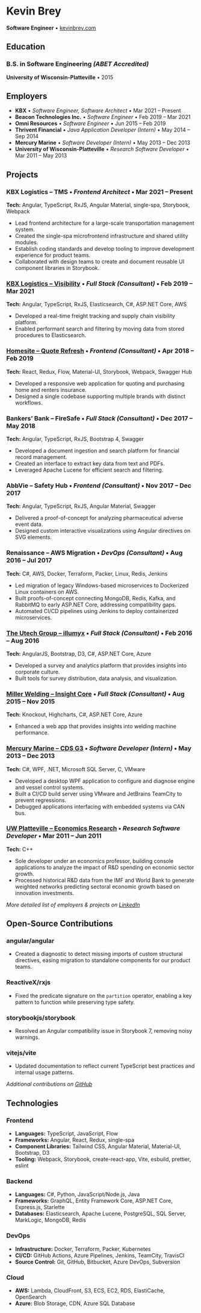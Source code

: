 # Kevin Brey

**Software Engineer** • [kevinbrey.com](https://kevinbrey.com)

## Education

### **B.S. in Software Engineering** _(ABET Accredited)_

**University of Wisconsin-Platteville** • 2015

## Employers

- **KBX** • _Software Engineer, Software Architect_ • Mar 2021 – Present
- **Beacon Technologies Inc.** • _Software Engineer_ • Feb 2019 – Mar 2021
- **Omni Resources** • _Software Engineer_ • Jun 2015 – Feb 2019
- **Thrivent Financial** • _Java Application Developer (Intern)_ • May 2014 – Sep 2014
- **Mercury Marine** • _Software Developer (Intern)_ • May 2013 – Dec 2013  
- **University of Wisconsin-Platteville** • _Research Software Developer_ • Mar 2011 – May 2013

## Projects

### **KBX Logistics – TMS** • _Frontend Architect_ • Mar 2021 – Present

**Tech:** Angular, TypeScript, RxJS, Angular Material, single-spa, Storybook, Webpack

- Lead frontend architecture for a large-scale transportation management system.
- Created the single-spa microfrontend infrastructure and shared utility modules.
- Establish coding standards and develop tooling to improve development experience for product teams.
- Collaborated with design teams to create and document reusable UI component libraries in Storybook.

### **[KBX Logistics – Visibility](https://kbxtrack.kbxt.cloud/)** • _Full Stack (Consultant)_ • Feb 2019 – Mar 2021

**Tech:** Angular, TypeScript, RxJS, Elasticsearch, C#, ASP.NET Core, AWS

- Developed a real-time freight tracking and supply chain visibility platform.
- Enabled performant search and filtering by moving data from stored procedures to Elasticsearch.

### **[Homesite – Quote Refresh](https://autoinsurance1.progressivedirect.com/0/UQA/Quote/AddressEntryPrefillEdit)** • _Frontend (Consultant)_ • Apr 2018 – Feb 2019

**Tech:** React, Redux, Flow, Material-UI, Storybook, Webpack, Swagger Hub

- Developed a responsive web application for quoting and purchasing home and renters insurance.
- Designed a single codebase supporting multiple brands with distinct workflows.

### **Bankers’ Bank – FireSafe** • _Full Stack (Consultant)_ • Dec 2017 – May 2018

**Tech:** Angular, TypeScript, RxJS, Bootstrap 4, Swagger

- Developed a document ingestion and search platform for financial record management.
- Created an interface to extract key data from text and PDFs.
- Leveraged Apache Lucene for efficient search and filtering.

### **AbbVie – Safety Hub** • _Frontend (Consultant)_ • Nov 2017 – Dec 2017

**Tech:** Angular, TypeScript, RxJS, Angular Material, Swagger

- Delivered a proof-of-concept for analyzing pharmaceutical adverse event data.
- Designed custom interactive visualizations using Angular directives on SVG elements.

### **Renaissance – AWS Migration** • _DevOps (Consultant)_ • Aug 2016 – Jul 2017

**Tech:** C#, AWS, Docker, Terraform, Packer, Linux, Redis, Jenkins

- Led migration of legacy Windows-based microservices to Dockerized Linux containers on AWS.
- Built proofs-of-concept connecting MongoDB, Redis, Kafka, and RabbitMQ to early ASP.NET Core, addressing compatibility gaps.
- Automated CI/CD pipelines using Jenkins to deploy containerized microservices.

### **[The Utech Group – illumyx](https://survey.illumyx.com/login)** • _Full Stack (Consultant)_ • Feb 2016 – Aug 2016

**Tech:** AngularJS, Bootstrap, D3, C#, ASP.NET Core, Azure

- Developed a survey and analytics platform that provides insights into corporate culture.
- Built tools for survey distribution, data analysis, and visualization.

### **[Miller Welding – Insight Core](https://insight.millerwelds.com/)** • _Full Stack (Consultant)_ • Aug 2015 – Nov 2015

**Tech:** Knockout, Highcharts, C#, ASP.NET Core, Azure

- Enhanced a web app that provides insights into welding machine performance.

### **[Mercury Marine – CDS G3](https://service.mercurymarine.com/)** • _Software Developer (Intern)_ • May 2013 – Dec 2013

**Tech:** C#, WPF, .NET, Microsoft SQL Server, C, VMware

- Developed a desktop WPF application to configure and diagnose engine and vessel control systems.
- Built a CI/CD build server using VMware and JetBrains TeamCity to prevent regressions.
- Debugged applications interfacing with embedded systems via CAN bus.

### **[UW Platteville – Economics Research](https://scholar.google.com/citations?user=1ipdzgEAAAAJ&hl=en)** • _Research Software Developer_ • Mar 2011 – Jun 2011

**Tech:** C++

- Sole developer under an economics professor, building console applications to analyze the impact of R&D spending on economic sector growth.
- Processed historical R&D data from the IMF and World Bank to generate weighted networks predicting sectoral economic growth based on innovation investments.

_More detailed list of employers & projects on [LinkedIn](https://linkedin.com/in/breyk)_

## Open-Source Contributions

### angular/angular

- Created a diagnostic to detect missing imports of custom structural directives, easing migration to standalone components for our product teams.

### ReactiveX/rxjs

- Fixed the predicate signature on the `partition` operator, enabling a key pattern to function while preserving type safety.

### storybookjs/storybook

- Resolved an Angular compatibility issue in Storybook 7, removing noisy warnings.

### vitejs/vite

- Updated documentation to reflect current TypeScript best practices and internal usage patterns.

_Additional contributions on [GitHub](https://github.com/manbearwiz)_

## Technologies

### **Frontend**

- **Languages:** TypeScript, JavaScript, Flow
- **Frameworks:** Angular, React, Redux, single-spa
- **Component Libraries:** Tailwind CSS, Angular Material, Material-UI, Bootstrap, D3
- **Tooling:** Webpack, Storybook, create-react-app, Vite, esbuild, prettier, eslint

### **Backend**

- **Languages:** C#, Python, JavaScript/Node.js, Java
- **Frameworks:** GraphQL, Entity Framework Core, ASP.NET Core, Express.js, Starlette
- **Databases:** Elasticsearch, Apache Lucene, PostgreSQL, SQL Server, MarkLogic, MongoDB, Redis

### **DevOps**

- **Infrastructure:** Docker, Terraform, Packer, Kubernetes
- **CI/CD:** GitHub Actions, Azure Pipelines, Jenkins, TeamCity, TravisCI
- **Source Control:** Git, GitHub, Bitbucket, Azure DevOps, Subversion

### **Cloud**

- **AWS:** Lambda, CloudFront, S3, ECS, EC2, RDS, ElastiCache, OpenSearch
- **Azure:** Blob Storage, CDN, Azure SQL Database
